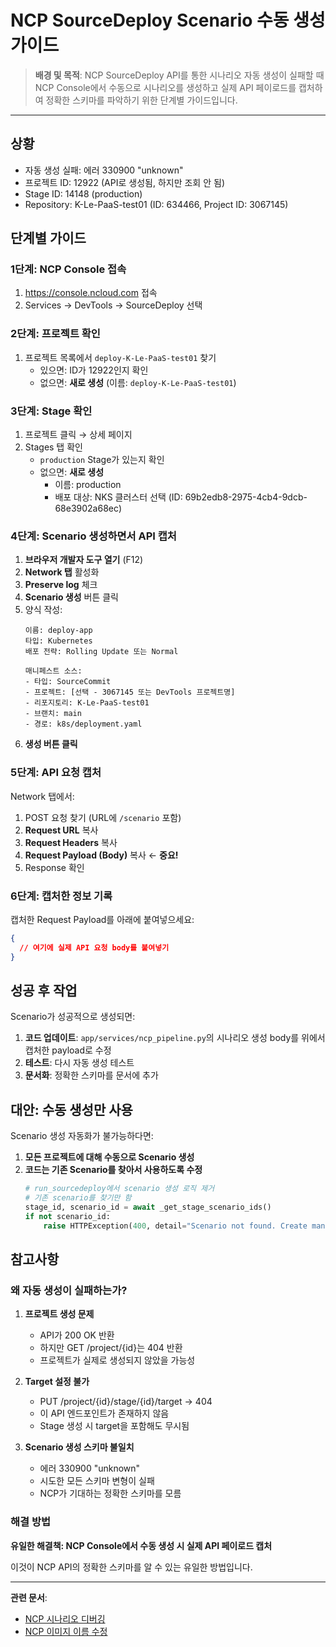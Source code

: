 # NCP SourceDeploy Scenario 수동 생성 가이드

> **배경 및 목적**: NCP SourceDeploy API를 통한 시나리오 자동 생성이 실패할 때 NCP Console에서 수동으로 시나리오를 생성하고 실제 API 페이로드를 캡처하여 정확한 스키마를 파악하기 위한 단계별 가이드입니다.

---

## 상황
- 자동 생성 실패: 에러 330900 "unknown"
- 프로젝트 ID: 12922 (API로 생성됨, 하지만 조회 안 됨)
- Stage ID: 14148 (production)
- Repository: K-Le-PaaS-test01 (ID: 634466, Project ID: 3067145)

## 단계별 가이드

### 1단계: NCP Console 접속
1. https://console.ncloud.com 접속
2. Services → DevTools → SourceDeploy 선택

### 2단계: 프로젝트 확인
1. 프로젝트 목록에서 `deploy-K-Le-PaaS-test01` 찾기
   - 있으면: ID가 12922인지 확인
   - 없으면: **새로 생성** (이름: `deploy-K-Le-PaaS-test01`)

### 3단계: Stage 확인
1. 프로젝트 클릭 → 상세 페이지
2. Stages 탭 확인
   - `production` Stage가 있는지 확인
   - 없으면: **새로 생성**
     - 이름: production
     - 배포 대상: NKS 클러스터 선택 (ID: 69b2edb8-2975-4cb4-9dcb-68e3902a68ec)

### 4단계: Scenario 생성하면서 API 캡처
1. **브라우저 개발자 도구 열기** (F12)
2. **Network 탭** 활성화
3. **Preserve log** 체크
4. **Scenario 생성** 버튼 클릭
5. 양식 작성:
   ```
   이름: deploy-app
   타입: Kubernetes
   배포 전략: Rolling Update 또는 Normal

   매니페스트 소스:
   - 타입: SourceCommit
   - 프로젝트: [선택 - 3067145 또는 DevTools 프로젝트명]
   - 리포지토리: K-Le-PaaS-test01
   - 브랜치: main
   - 경로: k8s/deployment.yaml
   ```
6. **생성 버튼 클릭**

### 5단계: API 요청 캡처
Network 탭에서:
1. POST 요청 찾기 (URL에 `/scenario` 포함)
2. **Request URL** 복사
3. **Request Headers** 복사
4. **Request Payload (Body)** 복사 ← **중요!**
5. Response 확인

### 6단계: 캡처한 정보 기록

캡처한 Request Payload를 아래에 붙여넣으세요:

```json
{
  // 여기에 실제 API 요청 body를 붙여넣기
}
```

## 성공 후 작업

Scenario가 성공적으로 생성되면:

1. **코드 업데이트**: `app/services/ncp_pipeline.py`의 시나리오 생성 body를 위에서 캡처한 payload로 수정
2. **테스트**: 다시 자동 생성 테스트
3. **문서화**: 정확한 스키마를 문서에 추가

## 대안: 수동 생성만 사용

Scenario 생성 자동화가 불가능하다면:

1. **모든 프로젝트에 대해 수동으로 Scenario 생성**
2. **코드는 기존 Scenario를 찾아서 사용하도록 수정**
   ```python
   # run_sourcedeploy에서 scenario 생성 로직 제거
   # 기존 scenario를 찾기만 함
   stage_id, scenario_id = await _get_stage_scenario_ids()
   if not scenario_id:
       raise HTTPException(400, detail="Scenario not found. Create manually first.")
   ```

## 참고사항

### 왜 자동 생성이 실패하는가?

1. **프로젝트 생성 문제**
   - API가 200 OK 반환
   - 하지만 GET /project/{id}는 404 반환
   - 프로젝트가 실제로 생성되지 않았을 가능성

2. **Target 설정 불가**
   - PUT /project/{id}/stage/{id}/target → 404
   - 이 API 엔드포인트가 존재하지 않음
   - Stage 생성 시 target을 포함해도 무시됨

3. **Scenario 생성 스키마 불일치**
   - 에러 330900 "unknown"
   - 시도한 모든 스키마 변형이 실패
   - NCP가 기대하는 정확한 스키마를 모름

### 해결 방법

**유일한 해결책: NCP Console에서 수동 생성 시 실제 API 페이로드 캡처**

이것이 NCP API의 정확한 스키마를 알 수 있는 유일한 방법입니다.

---

**관련 문서**:
- [NCP 시나리오 디버깅](./NCP_SCENARIO_DEBUG.md)
- [NCP 이미지 이름 수정](./NCP_IMAGE_NAME_FIX.md)

